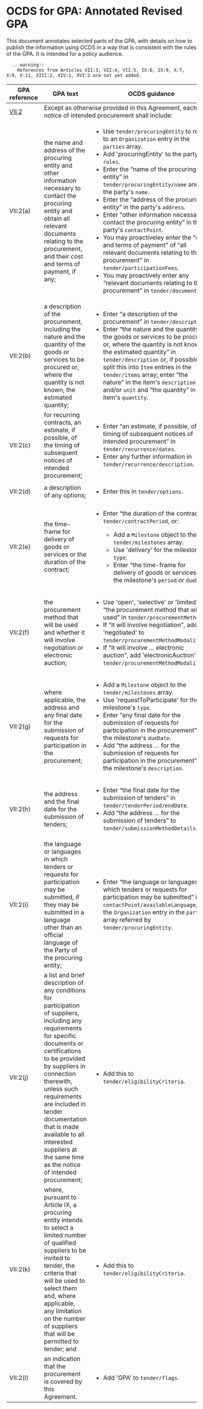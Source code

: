 # OCDS for GPA: Annotated Revised GPA

This document annotates selected parts of the GPA, with details on how to publish the information using OCDS in a way that is consistent with the rules of the GPA. It is intended for a policy audience.

```eval_rst
  .. warning::
    References from Articles VII:3, VII:4, VII:5, IX:8, IX:9, X:7, X:9, X:11, XIII:2, XIV:1, XVI:2 are not yet added.
```

<table>
  <thead>
    <tr>
      <th>GPA reference</th>
      <th>GPA text</th>
      <th>OCDS guidance</th>
    </tr>
  </thead>
  <tbody>
    <tr class="section">
      <td><a href="https://www.wto.org/english/docs_e/legal_e/rev-gpr-94_01_e.htm#articleVII">VII:2</a></td>
      <td colspan="2">Except as otherwise provided in this Agreement, each notice of intended procurement shall include:</td>
    </tr>
    <tr>
      <td>VII:2(a)</td>
      <td>the name and address of the procuring entity and other information necessary to contact the procuring entity and obtain all relevant documents relating to the procurement, and their cost and terms of payment, if any;</td>
      <td>
        <ul>
          <li>Use <code>tender/procuringEntity</code> to refer to an <code>Organization</code> entry in the <code>parties</code> array.</li>
          <li>Add 'procuringEntity' to the party's <code>roles</code>.</li>
          <li>Enter the <q>name of the procuring entity</q> in <code>tender/procuringEntity/name</code> and in the party's <code>name</code>.</li>
          <li>Enter the <q>address of the procuring entity</q> in the party's <code>address</code>.</li>
          <li>Enter <q>other information necessary to contact the procuring entity</q> in the party's <code>contactPoint</code>.</li>
          <li>You may proactiveley enter the <q>cost and terms of payment</q> of <q>all relevant documents relating to the procurement</q> in <code>tender/participationFees</code>.</li>
          <li>You may proactively enter any <q>relevant documents relating to the procurement</q> in <code>tender/documents</code>.</li>
        </ul>
      </td>
    </tr>
    <tr>
      <td>VII:2(b)</td>
      <td>a description of the procurement, including the nature and the quantity of the goods or services to be procured or, where the quantity is not known, the estimated quantity;</td>
      <td>
        <ul>
          <li>Enter <q>a description of the procurement</q> in <code>tender/description</code>.</li>
          <li>Enter <q>the nature and the quantity of the goods or services to be procured or, where the quantity is not known, the estimated quantity</q> in <code>tender/description</code> or, if possible, split this into <code>Item</code> entries in the <code>tender/items</code> array; enter <q>the nature</q> in the item's <code>description</code> and/or <code>unit</code> and <q>the quantity</q> in the item's <code>quantity</code>.</li>
        </ul>
      </td>
    </tr>
    <tr>
      <td>VII:2(c)</td>
      <td>for recurring contracts, an estimate, if possible, of the timing of subsequent notices of intended procurement;</td>
      <td>
        <ul>
          <li>Enter <q>an estimate, if possible, of the timing of subsequent notices of intended procurement</q> in <code>tender/recurrence/dates</code>.</li>
          <li>Enter any further information in <code>tender/recurrence/description</code>.</li>
        </ul>
      </td>
    </tr>
    <tr>
      <td>VII:2(d)</td>
      <td>a description of any options;</td>
      <td>
        <ul>
          <li>Enter this in <code>tender/options</code>.</li>
        </ul>
      </td>
    </tr>
    <tr>
      <td>VII:2(e)</td>
      <td>the time-frame for delivery of goods or services or the duration of the contract;</td>
      <td>
        <ul>
          <li>
            <p>Enter <q>the duration of the contract</q> in <code>tender/contractPeriod</code>, or:</p>
            <ul>
              <li>Add a <code>Milestone</code> object to the <code>tender/milestones</code> array.</li>
              <li>Use 'delivery' for the milestone's <code>type</code>.</li>
              <li>Enter <q>the time-frame for delivery of goods or services</q> in the milestone's <code>period</code> <em>or</em> <code>dueDate</code>.</li>
            </ul>
          </li>
        </ul>
      </td>
    </tr>
    <tr>
      <td>VII:2(f)</td>
      <td>the procurement method that will be used and whether it will involve negotiation or electronic auction;</td>
      <td>
        <ul>
          <li>Use 'open', 'selective' or 'limited' for <q>the procurement method that will be used</q> in <code>tender/procurementMethod</code>.</li>
          <li>If <q>it will involve negotiation</q>, add 'negotiated' to <code>tender/procurementMethodModalities</code>.</li>
          <li>If <q>it will involve … electronic auction</q>, add 'electronicAuction' to <code>tender/procurementMethodModalities</code>.</li>
        </ul>
      </td>
    </tr>
    <tr>
      <td>VII:2(g)</td>
      <td>where applicable, the address and any final date for the submission of requests for participation in the procurement;</td>
      <td>
        <ul>
          <li>Add a <code>Milestone</code> object to the <code>tender/milestones</code> array.</li>
          <li>Use 'requestToParticipate' for the milestone's <code>type</code>.</li>
          <li>Enter <q>any final date for the submission of requests for participation in the procurement</q> in the milestone's <code>dueDate</code>.</li>
          <li>Add <q>the address … for the submission of requests for participation in the procurement</q> to the milestone's <code>description</code>.</li>
        </ul>
      </td>
    </tr>
    <tr>
      <td>VII:2(h)</td>
      <td>the address and the final date for the submission of tenders;</td>
      <td>
        <ul>
          <li>Enter <q>the final date for the submission of tenders</q> in <code>tender/tenderPeriod/endDate</code>.</li>
          <li>Add <q>the address … for the submission of tenders</q> to <code>tender/submissionMethodDetails</code>.</li>
        </ul>
      </td>
    </tr>
    <tr>
      <td>VII:2(i)</td>
      <td>the language or languages in which tenders or requests for participation may be submitted, if they may be submitted in a language other than an official language of the Party of the procuring entity;</td>
      <td>
        <ul>
          <li>Enter <q>the language or languages in which tenders or requests for participation may be submitted</q> in <code>contactPoint/availableLanguage</code>, in the <code>Organization</code> entry in the <code>parties</code> array referred by <code>tender/procuringEntity</code>.</li>
        </ul>
      </td>
    </tr>
    <tr>
      <td>VII:2(j)</td>
      <td>a list and brief description of any conditions for participation of suppliers, including any requirements for specific documents or certifications to be provided by suppliers in connection therewith, unless such requirements are included in tender documentation that is made available to all interested suppliers at the same time as the notice of intended procurement;</td>
      <td>
        <ul>
          <li>Add this to <code>tender/eligibilityCriteria</code>.</li>
        </ul>
      </td>
    </tr>
    <tr>
      <td>VII:2(k)</td>
      <td>where, pursuant to Article IX, a procuring entity intends to select a limited number of qualified suppliers to be invited to tender, the criteria that will be used to select them and, where applicable, any limitation on the number of suppliers that will be permitted to tender; and</td>
      <td>
        <ul>
          <li>Add this to <code>tender/eligibilityCriteria</code>.</li>
        </ul>
      </td>
    </tr>
    <tr>
      <td>VII:2(l)</td>
      <td>an indication that the procurement is covered by this Agreement.</td>
      <td>
        <ul>
          <li>Add 'GPA' to <code>tender/flags</code>.</li>
        </ul>
      </td>
    </tr>
    <!--
    <tr>
      <td></td>
      <td></td>
      <td>
        
      </td>
    </tr>
    -->
  </tbody>
</table>
